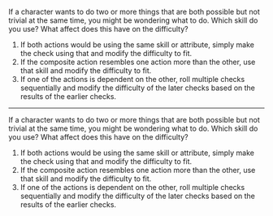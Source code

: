 If a character wants to do two or more things that are both possible but not trivial at the same time, you might be wondering what to do. Which skill do you use? What affect does this have on the difficulty?

1. If both actions would be using the same skill or attribute, simply make the check using that and modify the difficulty to fit.
2. If the composite action resembles one action more than the other, use that skill and modify the difficulty to fit.
3. If one of the actions is dependent on the other, roll multiple checks sequentially and modify the difficulty of the later checks based on the results of the earlier checks.

---


If a character wants to do two or more things that are both possible but not trivial at the same time, you might be wondering what to do. Which skill do you use? What affect does this have on the difficulty?

1.  If both actions would be using the same skill or attribute, simply make the check using that and modify the difficulty to fit.
2.  If the composite action resembles one action more than the other, use that skill and modify the difficulty to fit.
3.  If one of the actions is dependent on the other, roll multiple checks sequentially and modify the difficulty of the later checks based on the results of the earlier checks.